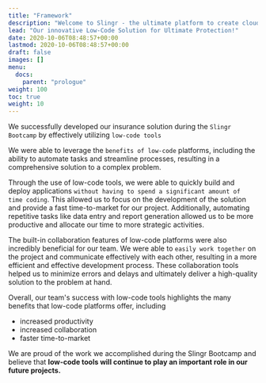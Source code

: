 ```yaml
---
title: "Framework"
description: "Welcome to Slingr - the ultimate platform to create cloud apps that integrate with other SaaS solutions seamlessly! If you're wondering what Slingr is, then look no further. "
lead: "Our innovative Low-Code Solution for Ultimate Protection!"
date: 2020-10-06T08:48:57+00:00
lastmod: 2020-10-06T08:48:57+00:00
draft: false
images: []
menu:
  docs:
    parent: "prologue"
weight: 100
toc: true
weight: 10
---
```


We successfully developed our insurance solution during the `Slingr Bootcamp` by effectively utilizing `low-code tools`


 We were able to leverage the `benefits of low-code` platforms, including the ability to automate tasks and streamline processes, resulting in a comprehensive solution to a complex problem.

Through the use of low-code tools, we were able to quickly build and deploy applications `without having to spend a significant amount of time coding`. This allowed us to focus on the development of the solution and provide a fast time-to-market for our project. Additionally, automating repetitive tasks like data entry and report generation allowed us to be more productive and allocate our time to more strategic activities.

The built-in collaboration features of low-code platforms were also incredibly beneficial for our team. We were able to `easily work together` on the project and communicate effectively with each other, resulting in a more efficient and effective development process. These collaboration tools helped us to minimize errors and delays and ultimately deliver a high-quality solution to the problem at hand.

Overall, our team's success with low-code tools highlights the many benefits that low-code platforms offer, including 
- increased productivity 
- increased collaboration
- faster time-to-market

We are proud of the work we accomplished during the Slingr Bootcamp and believe that <b>low-code tools will continue to play an important role in our future projects.</b>
